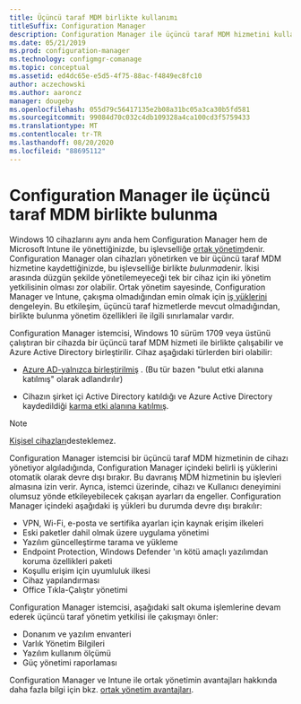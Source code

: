 ```yaml
---
title: Üçüncü taraf MDM birlikte kullanımı
titleSuffix: Configuration Manager
description: Configuration Manager ile üçüncü taraf MDM hizmetini kullanma hakkında bilgi edinin
ms.date: 05/21/2019
ms.prod: configuration-manager
ms.technology: configmgr-comanage
ms.topic: conceptual
ms.assetid: ed4dc65e-e5d5-4f75-88ac-f4849ec8fc10
author: aczechowski
ms.author: aaroncz
manager: dougeby
ms.openlocfilehash: 055d79c56417135e2b08a31bc05a3ca30b5fd581
ms.sourcegitcommit: 99084d70c032c4db109328a4ca100cd3f5759433
ms.translationtype: MT
ms.contentlocale: tr-TR
ms.lasthandoff: 08/20/2020
ms.locfileid: "88695112"
---
```

# <a name="third-party-mdm-coexistence-with-configuration-manager"></a>Configuration Manager ile üçüncü taraf MDM birlikte bulunma

Windows 10 cihazlarını aynı anda hem Configuration Manager hem de Microsoft Intune ile yönettiğinizde, bu işlevselliğe [ortak yönetim](overview.md)denir. Configuration Manager olan cihazları yönetirken ve bir üçüncü taraf MDM hizmetine kaydettiğinizde, bu işlevselliğe birlikte *bulunma*denir. İkisi arasında düzgün şekilde yönetilemeyeceği tek bir cihaz için iki yönetim yetkilisinin olması zor olabilir. Ortak yönetim sayesinde, Configuration Manager ve Intune, çakışma olmadığından emin olmak için [iş yüklerini](workloads.md) dengeleyin. Bu etkileşim, üçüncü taraf hizmetlerde mevcut olmadığından, birlikte bulunma yönetim özellikleri ile ilgili sınırlamalar vardır.

Configuration Manager istemcisi, Windows 10 sürüm 1709 veya üstünü çalıştıran bir cihazda bir üçüncü taraf MDM hizmeti ile birlikte çalışabilir ve Azure Active Directory birleştirilir. Cihaz aşağıdaki türlerden biri olabilir:

- [Azure AD-yalnızca birleştirilmiş](/azure/active-directory/devices/azureadjoin-plan) . (Bu tür bazen "bulut etki alanına katılmış" olarak adlandırılır)  

- Cihazın şirket içi Active Directory katıldığı ve Azure Active Directory kaydedildiği [karma etki alanına katılmış](/azure/active-directory/devices/hybrid-azuread-join-plan).  

> [!Note]  
> [Kişisel cihazları](/windows/client-management/mdm/mdm-enrollment-of-windows-devices#connecting-personally-owned-devices-bring-your-own-device)desteklemez.  

Configuration Manager istemcisi bir üçüncü taraf MDM hizmetinin de cihazı yönetiyor algıladığında, Configuration Manager içindeki belirli iş yüklerini otomatik olarak devre dışı bırakır. Bu davranış MDM hizmetinin bu işlevleri almasına izin verir. Ayrıca, istemci üzerinde, cihazı ve Kullanıcı deneyimini olumsuz yönde etkileyebilecek çakışan ayarları da engeller. Configuration Manager içindeki aşağıdaki iş yükleri bu durumda devre dışı bırakılır:

- VPN, Wi-Fi, e-posta ve sertifika ayarları için kaynak erişim ilkeleri
- Eski paketler dahil olmak üzere uygulama yönetimi
- Yazılım güncelleştirme tarama ve yükleme
- Endpoint Protection, Windows Defender 'ın kötü amaçlı yazılımdan koruma özellikleri paketi
- Koşullu erişim için uyumluluk ilkesi
- Cihaz yapılandırması
- Office Tıkla-Çalıştır yönetimi

Configuration Manager istemcisi, aşağıdaki salt okuma işlemlerine devam ederek üçüncü taraf yönetim yetkilisi ile çakışmayı önler:

- Donanım ve yazılım envanteri
- Varlık Yönetim Bilgileri
- Yazılım kullanım ölçümü
- Güç yönetimi raporlaması

Configuration Manager ve Intune ile ortak yönetimin avantajları hakkında daha fazla bilgi için bkz. [ortak yönetim avantajları](overview.md#benefits).